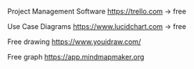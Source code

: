
Project Management Software
https://trello.com -> free

Use Case Diagrams
https://www.lucidchart.com -> free

Free drawing
https://www.youidraw.com/


Free graph
https://app.mindmapmaker.org
